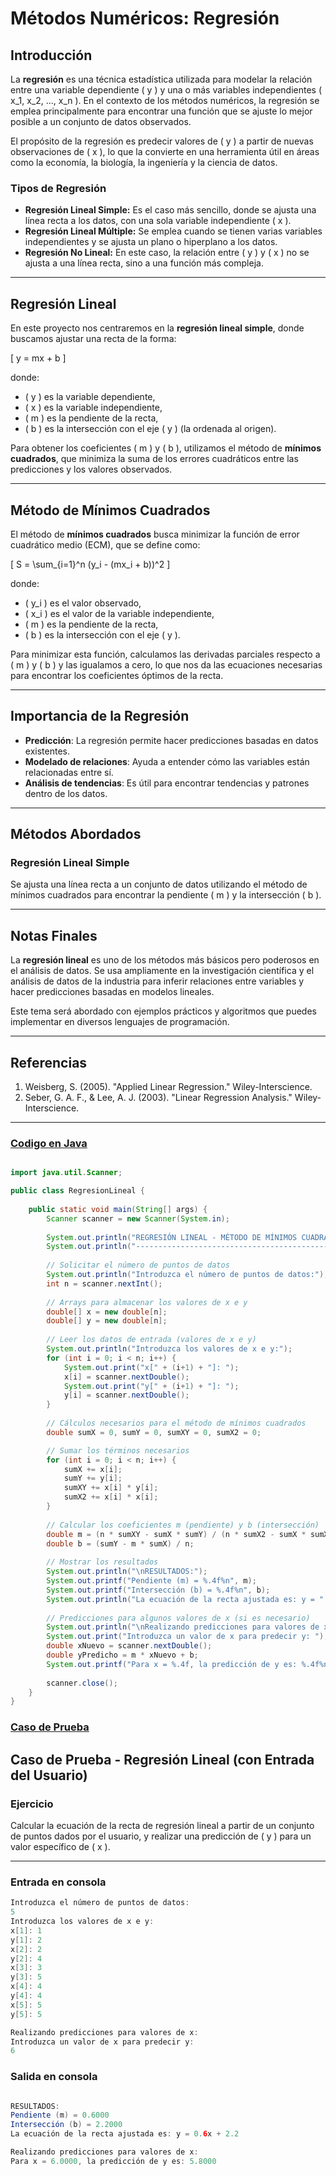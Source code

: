 # **Métodos Numéricos: Regresión**

## **Introducción**
La **regresión** es una técnica estadística utilizada para modelar la relación entre una variable dependiente \( y \) y una o más variables independientes \( x_1, x_2, ..., x_n \). En el contexto de los métodos numéricos, la regresión se emplea principalmente para encontrar una función que se ajuste lo mejor posible a un conjunto de datos observados.

El propósito de la regresión es predecir valores de \( y \) a partir de nuevas observaciones de \( x \), lo que la convierte en una herramienta útil en áreas como la economía, la biología, la ingeniería y la ciencia de datos.

### **Tipos de Regresión**
- **Regresión Lineal Simple:** Es el caso más sencillo, donde se ajusta una línea recta a los datos, con una sola variable independiente \( x \).
- **Regresión Lineal Múltiple:** Se emplea cuando se tienen varias variables independientes y se ajusta un plano o hiperplano a los datos.
- **Regresión No Lineal:** En este caso, la relación entre \( y \) y \( x \) no se ajusta a una línea recta, sino a una función más compleja.

---

## **Regresión Lineal**
En este proyecto nos centraremos en la **regresión lineal simple**, donde buscamos ajustar una recta de la forma:

\[
y = mx + b
\]

donde:
- \( y \) es la variable dependiente,
- \( x \) es la variable independiente,
- \( m \) es la pendiente de la recta,
- \( b \) es la intersección con el eje \( y \) (la ordenada al origen).

Para obtener los coeficientes \( m \) y \( b \), utilizamos el método de **mínimos cuadrados**, que minimiza la suma de los errores cuadráticos entre las predicciones y los valores observados.

---

## **Método de Mínimos Cuadrados**
El método de **mínimos cuadrados** busca minimizar la función de error cuadrático medio (ECM), que se define como:

\[
S = \sum_{i=1}^n (y_i - (mx_i + b))^2
\]

donde:
- \( y_i \) es el valor observado,
- \( x_i \) es el valor de la variable independiente,
- \( m \) es la pendiente de la recta,
- \( b \) es la intersección con el eje \( y \).

Para minimizar esta función, calculamos las derivadas parciales respecto a \( m \) y \( b \) y las igualamos a cero, lo que nos da las ecuaciones necesarias para encontrar los coeficientes óptimos de la recta.

---

## **Importancia de la Regresión**
- **Predicción**: La regresión permite hacer predicciones basadas en datos existentes.
- **Modelado de relaciones**: Ayuda a entender cómo las variables están relacionadas entre sí.
- **Análisis de tendencias**: Es útil para encontrar tendencias y patrones dentro de los datos.

---

## **Métodos Abordados**

### **Regresión Lineal Simple**
Se ajusta una línea recta a un conjunto de datos utilizando el método de mínimos cuadrados para encontrar la pendiente \( m \) y la intersección \( b \).

---

## **Notas Finales**
La **regresión lineal** es uno de los métodos más básicos pero poderosos en el análisis de datos. Se usa ampliamente en la investigación científica y el análisis de datos de la industria para inferir relaciones entre variables y hacer predicciones basadas en modelos lineales.

Este tema será abordado con ejemplos prácticos y algoritmos que puedes implementar en diversos lenguajes de programación.

---

## **Referencias**
1. Weisberg, S. (2005). "Applied Linear Regression." Wiley-Interscience.
2. Seber, G. A. F., & Lee, A. J. (2003). "Linear Regression Analysis." Wiley-Interscience.

---

### [Codigo en Java](Regresion.java)

```java

import java.util.Scanner;

public class RegresionLineal {
    
    public static void main(String[] args) {
        Scanner scanner = new Scanner(System.in);
        
        System.out.println("REGRESIÓN LINEAL - MÉTODO DE MÍNIMOS CUADRADOS");
        System.out.println("--------------------------------------------");
        
        // Solicitar el número de puntos de datos
        System.out.println("Introduzca el número de puntos de datos:");
        int n = scanner.nextInt();
        
        // Arrays para almacenar los valores de x e y
        double[] x = new double[n];
        double[] y = new double[n];
        
        // Leer los datos de entrada (valores de x e y)
        System.out.println("Introduzca los valores de x e y:");
        for (int i = 0; i < n; i++) {
            System.out.print("x[" + (i+1) + "]: ");
            x[i] = scanner.nextDouble();
            System.out.print("y[" + (i+1) + "]: ");
            y[i] = scanner.nextDouble();
        }
        
        // Cálculos necesarios para el método de mínimos cuadrados
        double sumX = 0, sumY = 0, sumXY = 0, sumX2 = 0;

        // Sumar los términos necesarios
        for (int i = 0; i < n; i++) {
            sumX += x[i];
            sumY += y[i];
            sumXY += x[i] * y[i];
            sumX2 += x[i] * x[i];
        }
        
        // Calcular los coeficientes m (pendiente) y b (intersección)
        double m = (n * sumXY - sumX * sumY) / (n * sumX2 - sumX * sumX);
        double b = (sumY - m * sumX) / n;
        
        // Mostrar los resultados
        System.out.println("\nRESULTADOS:");
        System.out.printf("Pendiente (m) = %.4f%n", m);
        System.out.printf("Intersección (b) = %.4f%n", b);
        System.out.println("La ecuación de la recta ajustada es: y = " + m + "x + " + b);
        
        // Predicciones para algunos valores de x (si es necesario)
        System.out.println("\nRealizando predicciones para valores de x:");
        System.out.print("Introduzca un valor de x para predecir y: ");
        double xNuevo = scanner.nextDouble();
        double yPredicho = m * xNuevo + b;
        System.out.printf("Para x = %.4f, la predicción de y es: %.4f%n", xNuevo, yPredicho);
        
        scanner.close();
    }
}

```

### [Caso de Prueba](Casos_de_Prueba) 

## Caso de Prueba - Regresión Lineal (con Entrada del Usuario)

### **Ejercicio**

Calcular la ecuación de la recta de regresión lineal a partir de un conjunto de puntos dados por el usuario, y realizar una predicción de \( y \) para un valor específico de \( x \).

---

### **Entrada en consola**

```java
Introduzca el número de puntos de datos:
5
Introduzca los valores de x e y:
x[1]: 1
y[1]: 2
x[2]: 2
y[2]: 4
x[3]: 3
y[3]: 5
x[4]: 4
y[4]: 4
x[5]: 5
y[5]: 5

Realizando predicciones para valores de x:
Introduzca un valor de x para predecir y: 
6
```

### **Salida en consola**

```java

RESULTADOS:
Pendiente (m) = 0.6000
Intersección (b) = 2.2000
La ecuación de la recta ajustada es: y = 0.6x + 2.2

Realizando predicciones para valores de x:
Para x = 6.0000, la predicción de y es: 5.8000

```

